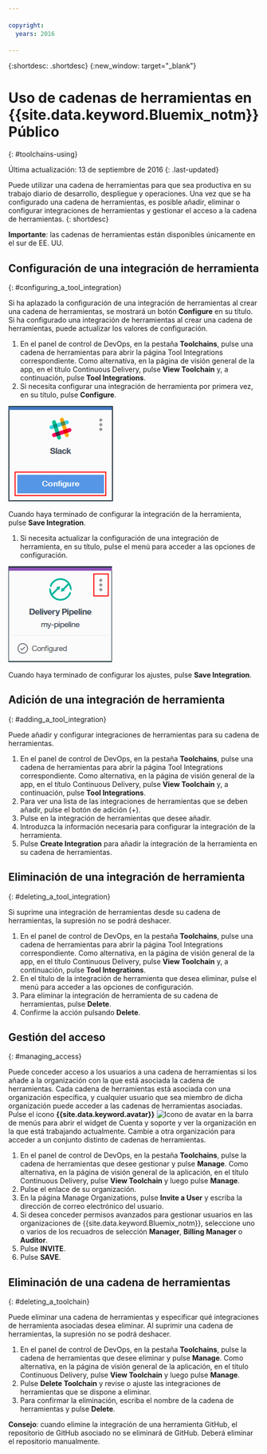 ```yaml
---

copyright:
  years: 2016

---
```


{:shortdesc: .shortdesc}
{:new_window: target="_blank"}

# Uso de cadenas de herramientas en {{site.data.keyword.Bluemix_notm}} Público
{: #toolchains-using}

Última actualización: 13 de septiembre de 2016
{: .last-updated}

Puede utilizar una cadena de herramientas para que sea productiva en su trabajo diario de desarrollo, despliegue y operaciones. Una vez que se ha configurado una cadena de herramientas, es posible añadir, eliminar o configurar integraciones de herramientas y gestionar el acceso a la cadena de herramientas.
{: shortdesc}

**Importante**: las cadenas de herramientas están disponibles únicamente en el sur de EE. UU.

## Configuración de una integración de herramienta
{: #configuring_a_tool_integration}

Si ha aplazado la configuración de una integración de herramientas al crear una cadena de herramientas, se mostrará un botón **Configure** en su título. Si ha configurado una integración de herramientas al crear una cadena de herramientas, puede actualizar los valores de configuración.

1. En el panel de control de DevOps, en la pestaña **Toolchains**, pulse una cadena de herramientas para abrir la página Tool Integrations correspondiente. Como alternativa, en la página de visión general de la app, en el título Continuous Delivery, pulse **View Toolchain** y, a continuación, pulse **Tool Integrations**.
1. Si necesita configurar una integración de herramienta por primera vez, en su título, pulse **Configure**.

  ![Botón de configuración](images/toolchain_tile_configure.png)

 Cuando haya terminado de configurar la integración de la herramienta, pulse **Save Integration**.
 
1. Si necesita actualizar la configuración de una integración de herramienta, en su título, pulse el menú para acceder a las opciones de configuración.

  ![Menú de configuración](images/toolchain_tile_menu.png)
 
 Cuando haya terminado de configurar los ajustes, pulse **Save Integration**.

## Adición de una integración de herramienta
{: #adding_a_tool_integration}

Puede añadir y configurar integraciones de herramientas para su cadena de herramientas.

1. En el panel de control de DevOps, en la pestaña **Toolchains**, pulse una cadena de herramientas para abrir la página Tool Integrations correspondiente. Como alternativa, en la página de visión general de la app, en el título Continuous Delivery, pulse **View Toolchain** y, a continuación, pulse **Tool Integrations**.
1. Para ver una lista de las integraciones de herramientas que se deben añadir, pulse el botón de adición (+).
1. Pulse en la integración de herramientas que desee añadir.
1. Introduzca la información necesaria para configurar la integración de la herramienta. 
1. Pulse **Create Integration** para añadir la integración de la herramienta en su cadena de herramientas.

## Eliminación de una integración de herramienta
{: #deleting_a_tool_integration}

Si suprime una integración de herramientas desde su cadena de herramientas, la supresión no se podrá deshacer. 

1. En el panel de control de DevOps, en la pestaña **Toolchains**, pulse una cadena de herramientas para abrir la página Tool Integrations correspondiente. Como alternativa, en la página de visión general de la app, en el título Continuous Delivery, pulse **View Toolchain** y, a continuación, pulse **Tool Integrations**.
1. En el título de la integración de herramienta que desea eliminar, pulse el menú para acceder a las opciones de configuración.
1. Para eliminar la integración de herramienta de su cadena de herramientas, pulse **Delete**.
1. Confirme la acción pulsando **Delete**.  

## Gestión del acceso
{: #managing_access}

Puede conceder acceso a los usuarios a una cadena de herramientas si los añade a la organización con la que está asociada la cadena de herramientas. Cada cadena de herramientas está asociada con una organización específica, y cualquier usuario que sea miembro de dicha organización puede acceder a las cadenas de herramientas asociadas. Pulse el icono **{{site.data.keyword.avatar}}** ![Icono de avatar](../icons/i-avatar-icon.svg) en la barra de menús para abrir el widget de Cuenta y soporte y ver la organización en la que está trabajando actualmente. Cambie a otra organización para acceder a un conjunto distinto de cadenas de herramientas.

<!--CA: Commenting out the content on authentication for Interconnect since it applies to GitHub Enterprise. This content can be exposed again when GHE is supported for the Dedicated Beta 2.-->

<!--You have three authentication options for your Bluemix dedicated environment: LDAP, SAML, or Web ID. 

**Important:** For this beta, Web ID authentication requires additional user management on GitHub Enterprise.

If you use LDAP or SAML authentication in your Bluemix dedicated environment, when you add users to your Bluemix org and spaces, the users can log in to GitHub Enterprise by using their Bluemix ID and password, and accounts are created for them. When you add users to your Bluemix org and spaces, they are not automatically added to the GitHub Enterprise repo. Someone who has admin privileges for the repo must add them.  

If you use Web ID authentication, when you add users to your Bluemix org and spaces, a GitHub Enterprise site administrator must set up a GitHub Enterprise account for those users. Alternatively, new users can create a toolchain, in which case a GitHub Enterprise account is created for them. However, if those users want to access repos that are associated with toolchains besides their own, they must be granted access to those repos.

To add a user: -->

1. En el panel de control de DevOps, en la pestaña **Toolchains**, pulse la cadena de herramientas que desee gestionar y pulse **Manage**. Como alternativa, en la página de visión general de la aplicación, en el título Continuous Delivery, pulse **View Toolchain** y luego pulse **Manage**.  
1. Pulse el enlace de su organización. 
1. En la página Manage Organizations, pulse **Invite a User** y escriba la dirección de correo electrónico del usuario.
1. Si desea conceder permisos avanzados para gestionar usuarios en las organizaciones de {{site.data.keyword.Bluemix_notm}}, seleccione uno o varios de los recuadros de selección **Manager**, **Billing Manager** o **Auditor**.
1. Pulse **INVITE**.
1. Pulse **SAVE**.

## Eliminación de una cadena de herramientas
{: #deleting_a_toolchain}

Puede eliminar una cadena de herramientas y especificar qué integraciones de herramienta asociadas desea eliminar. Al suprimir una cadena de herramientas, la supresión no se podrá deshacer.

1. En el panel de control de DevOps, en la pestaña **Toolchains**, pulse la cadena de herramientas que desee eliminar y pulse **Manage**. Como alternativa, en la página de visión general de la aplicación, en el título Continuous Delivery, pulse **View Toolchain** y luego pulse **Manage**.
1. Pulse **Delete Toolchain** y revise o ajuste las integraciones de herramientas que se dispone a eliminar.
1. Para confirmar la eliminación, escriba el nombre de la cadena de herramientas y pulse **Delete**.  

 **Consejo**: cuando elimine la integración de una herramienta GitHub, el repositorio de GitHub asociado no se eliminará de GitHub. Deberá eliminar el repositorio manualmente.
